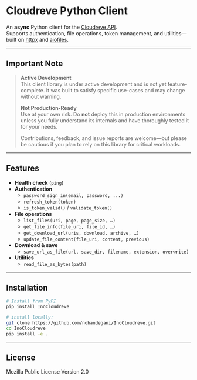 # Cloudreve Python Client

An **async** Python client for the [Cloudreve API](https://github.com/cloudreve/).  
Supports authentication, file operations, token management, and utilities—built on [httpx](https://www.python-httpx.org/) and [aiofiles](https://github.com/Tinche/aiofiles).

---

## Important Note
> **Active Development**  
> This client library is under active development and is not yet feature-complete. It was built to satisfy specific use-cases and may change without warning.
>
> **Not Production-Ready**  
> Use at your own risk. Do **not** deploy this in production environments unless you fully understand its internals and have thoroughly tested it for your needs.
>
> Contributions, feedback, and issue reports are welcome—but please be cautious if you plan to rely on this library for critical workloads.
---
## Features

- **Health check** (`ping`)  
- **Authentication**  
  - `password_sign_in(email, password, ...)`  
  - `refresh_token(token)`  
  - `is_token_valid()` / `validate_token()`  
- **File operations**  
  - `list_files(uri, page, page_size, …)`  
  - `get_file_info(file_uri, file_id, …)`  
  - `get_download_url(uris, download, archive, …)`  
  - `update_file_content(file_uri, content, previous)`  
- **Download & save**  
  - `save_url_as_file(url, save_dir, filename, extension, overwrite)`  
- **Utilities**  
  - `read_file_as_bytes(path)`

---

## Installation

```bash
# Install from PyPI
pip install InoCloudreve

# install locally:
git clone https://github.com/nobandegani/InoCloudreve.git
cd InoCloudreve
pip install -e .
```
---

## License
Mozilla Public License Version 2.0
